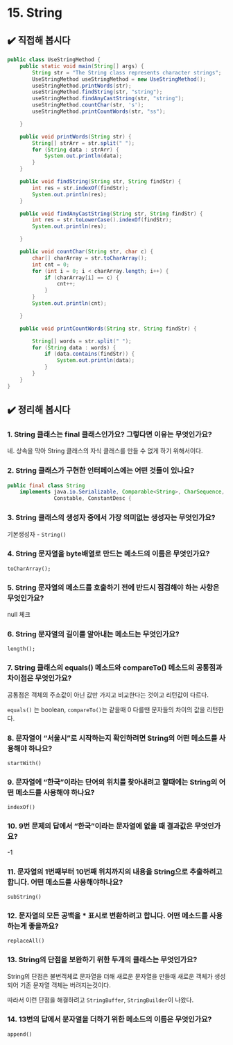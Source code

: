 # 15. String

## ✔️ 직접해 봅시다

```java
public class UseStringMethod {
    public static void main(String[] args) {
        String str = "The String class represents character strings";
        UseStringMethod useStringMethod = new UseStringMethod();
        useStringMethod.printWords(str);
        useStringMethod.findString(str, "string");
        useStringMethod.findAnyCastString(str, "string");
        useStringMethod.countChar(str, 's');
        useStringMethod.printCountWords(str, "ss");

    }

    public void printWords(String str) {
        String[] strArr = str.split(" ");
        for (String data : strArr) {
            System.out.println(data);
        }
    }

    public void findString(String str, String findStr) {
        int res = str.indexOf(findStr);
        System.out.println(res);
    }

    public void findAnyCastString(String str, String findStr) {
        int res = str.toLowerCase().indexOf(findStr);
        System.out.println(res);

    }

    public void countChar(String str, char c) {
        char[] charArray = str.toCharArray();
        int cnt = 0;
        for (int i = 0; i < charArray.length; i++) {
            if (charArray[i] == c) {
                cnt++;
            }
        }
        System.out.println(cnt);

    }

    public void printCountWords(String str, String findStr) {

        String[] words = str.split(" ");
        for (String data : words) {
            if (data.contains(findStr)) {
                System.out.println(data);
            }
        }
    }
}
```

## ✔️ 정리해 봅시다

### 1. String 클래스는 final 클래스인가요? 그렇다면 이유는 무엇인가요?

네.  상속을 막아 String 클래스의 자식 클래스를 만들 수 없게 하기 위해서이다.

### 2. String 클래스가 구현한 인터페이스에는 어떤 것들이 있나요?

```java
public final class String
    implements java.io.Serializable, Comparable<String>, CharSequence,
               Constable, ConstantDesc {
```

### 3. String 클래스의 생성자 중에서 가장 의미없는 생성자는 무엇인가요?

기본생성자 - `String()`

### 4. String 문자열을 byte배열로 만드는 메소드의 이름은 무엇인가요?

`toCharArray();`

### 5. String 문자열의 메소드를 호출하기 전에 반드시 점검해야 하는 사항은 무엇인가요?

null 체크

### 6. String 문자열의 길이를 알아내는 메소드는 무엇인가요?

`length();`

### 7. String 클래스의 equals() 메소드와 compareTo() 메소드의 공통점과 차이점은 무엇인가요?

공통점은 객체의 주소값이 아닌 값만 가지고 비교한다는 것이고 리턴값이 다르다.

`equals()` 는 boolean, `compareTo()`는 같을때 0 다를땐 문자들의 차이의 값을 리턴한다.

### 8. 문자열이 “서울시”로 시작하는지 확인하려면 String의 어떤 메소드를 사용해야 하나요?

`startWith()`

### 9. 문자열에 “한국”이라는 단어의 위치를 찾아내려고 할때에는 String의 어떤 메소드를 사용해야 하나요?

`indexOf()`

### 10. 9번 문제의 답에서 “한국”이라는 문자열에 없을 때 결과값은 무엇인가요?

-1

### 11. 문자열의 1번째부터 10번째 위치까지의 내용을 String으로 추출하려고 합니다. 어떤 메소드를 사용해야하나요?

`subString()`

### 12. 문자열의 모든 공백을 * 표시로 변환하려고 합니다. 어떤 메소드를 사용하는게 좋을까요?

`replaceAll()`

### 13. String의 단점을 보완하기 위한 두개의 클래스는 무엇인가요?

String의 단점은 불변객체로 문자열을 더해 새로운 문자열을 만들때 새로운 객체가 생성되어 기존 문자열 객체는 버려지는것이다.

따라서 이런 단점을 해결하려고 `StringBuffer`, `StringBuilder`이 나왔다.

### 14. 13번의 답에서 문자열을 더하기 위한 메소드의 이름은 무엇인가요?

`append()`
